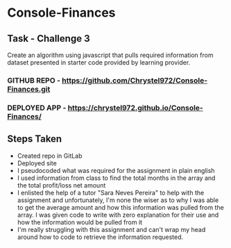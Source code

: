 # Console-Finances
## Task - Challenge 3

Create an algorithm using javascript that pulls required information from dataset presented in starter code provided by learning provider.

### GITHUB REPO - https://github.com/Chrystel972/Console-Finances.git
### DEPLOYED APP - https://chrystel972.github.io/Console-Finances/

## Steps Taken

* Created repo in GitLab
* Deployed site
* I pseudocoded what was required for the assignment in plain english
* I used information from class to find the total months in the array and the total profit/loss net amount
* I enlisted the help of a tutor "Sara Neves Pereira" to help with the assignment and unfortunately, I'm none the wiser as to why I was able to get the average amount and how this information was pulled from the array.
I was given code to write with zero explanation for their use and how the information would be pulled from it
* I'm really struggling with this assignment and can't wrap my head around how to code to retrieve the information requested.


<!-- Create a new GitHub repo called Console-Finances. Then, clone it to your computer.

Copy the starter files in your local git repository.

You have been given a dataset composed of arrays with two fields, Date and Profit/Losses.

Your task is to write JavaScript code that analyzes the records to calculate each of the following:

The total number of months included in the dataset.

The net total amount of Profit/Losses over the entire period.

The average of the changes in Profit/Losses over the entire period.

You will need to track what the total change in Profit/Losses are from month to month and then find the average.
(Total/(Number of months - 1))
The greatest increase in Profit/Losses (date and amount) over the entire period.

The greatest decrease in Profit/Losses (date and amount) over the entire period. -->